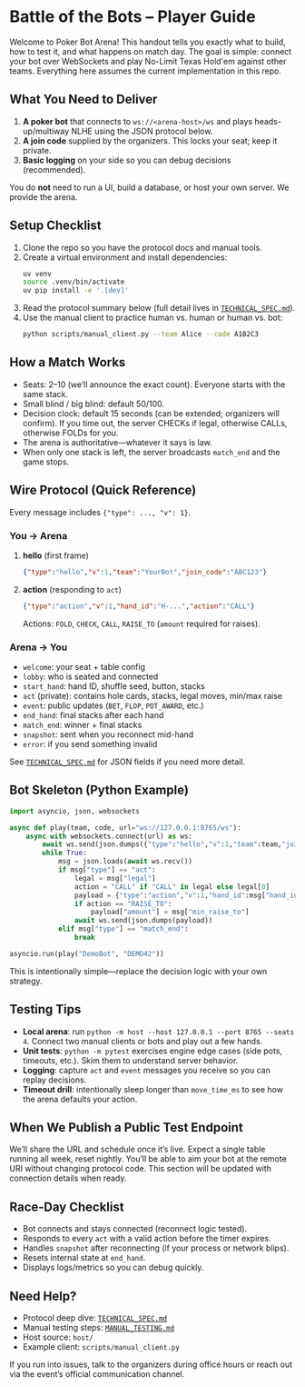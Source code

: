 # Battle of the Bots – Player Guide

Welcome to Poker Bot Arena! This handout tells you exactly what to build, how to test it, and what happens on match day. The goal is simple: connect your bot over WebSockets and play No-Limit Texas Hold'em against other teams. Everything here assumes the current implementation in this repo.

## What You Need to Deliver
1. **A poker bot** that connects to `ws://<arena-host>/ws` and plays heads-up/multiway NLHE using the JSON protocol below.
2. **A join code** supplied by the organizers. This locks your seat; keep it private.
3. **Basic logging** on your side so you can debug decisions (recommended).

You do **not** need to run a UI, build a database, or host your own server. We provide the arena.

## Setup Checklist
1. Clone the repo so you have the protocol docs and manual tools.
2. Create a virtual environment and install dependencies:
   ```bash
   uv venv
   source .venv/bin/activate
   uv pip install -e '.[dev]'
   ```
3. Read the protocol summary below (full detail lives in [`TECHNICAL_SPEC.md`](./TECHNICAL_SPEC.md)).
4. Use the manual client to practice human vs. human or human vs. bot:
   ```bash
   python scripts/manual_client.py --team Alice --code A1B2C3
   ```

## How a Match Works
- Seats: 2–10 (we’ll announce the exact count). Everyone starts with the same stack.
- Small blind / big blind: default 50/100.
- Decision clock: default 15 seconds (can be extended; organizers will confirm). If you time out, the server CHECKs if legal, otherwise CALLs, otherwise FOLDs for you.
- The arena is authoritative—whatever it says is law.
- When only one stack is left, the server broadcasts `match_end` and the game stops.

## Wire Protocol (Quick Reference)
Every message includes `{"type": ..., "v": 1}`.

### You → Arena
1. **hello** (first frame)
   ```json
   {"type":"hello","v":1,"team":"YourBot","join_code":"ABC123"}
   ```
2. **action** (responding to `act`)
   ```json
   {"type":"action","v":1,"hand_id":"H-...","action":"CALL"}
   ```
   Actions: `FOLD`, `CHECK`, `CALL`, `RAISE_TO` (`amount` required for raises).

### Arena → You
- `welcome`: your seat + table config
- `lobby`: who is seated and connected
- `start_hand`: hand ID, shuffle seed, button, stacks
- `act` (private): contains hole cards, stacks, legal moves, min/max raise
- `event`: public updates (`BET`, `FLOP`, `POT_AWARD`, etc.)
- `end_hand`: final stacks after each hand
- `match_end`: winner + final stacks
- `snapshot`: sent when you reconnect mid-hand
- `error`: if you send something invalid

See [`TECHNICAL_SPEC.md`](./TECHNICAL_SPEC.md) for JSON fields if you need more detail.

## Bot Skeleton (Python Example)
```python
import asyncio, json, websockets

async def play(team, code, url="ws://127.0.0.1:8765/ws"):
    async with websockets.connect(url) as ws:
        await ws.send(json.dumps({"type":"hello","v":1,"team":team,"join_code":code}))
        while True:
            msg = json.loads(await ws.recv())
            if msg["type"] == "act":
                legal = msg["legal"]
                action = "CALL" if "CALL" in legal else legal[0]
                payload = {"type":"action","v":1,"hand_id":msg["hand_id"],"action":action}
                if action == "RAISE_TO":
                    payload["amount"] = msg["min_raise_to"]
                await ws.send(json.dumps(payload))
            elif msg["type"] == "match_end":
                break

asyncio.run(play("DemoBot", "DEMO42"))
```
This is intentionally simple—replace the decision logic with your own strategy.

## Testing Tips
- **Local arena**: run `python -m host --host 127.0.0.1 --port 8765 --seats 4`. Connect two manual clients or bots and play out a few hands.
- **Unit tests**: `python -m pytest` exercises engine edge cases (side pots, timeouts, etc.). Skim them to understand server behavior.
- **Logging**: capture `act` and `event` messages you receive so you can replay decisions.
- **Timeout drill**: intentionally sleep longer than `move_time_ms` to see how the arena defaults your action.

## When We Publish a Public Test Endpoint
We’ll share the URL and schedule once it’s live. Expect a single table running all week, reset nightly. You’ll be able to aim your bot at the remote URI without changing protocol code. This section will be updated with connection details when ready.

## Race-Day Checklist
- Bot connects and stays connected (reconnect logic tested).
- Responds to every `act` with a valid action before the timer expires.
- Handles `snapshot` after reconnecting (if your process or network blips).
- Resets internal state at `end_hand`.
- Displays logs/metrics so you can debug quickly.

## Need Help?
- Protocol deep dive: [`TECHNICAL_SPEC.md`](./TECHNICAL_SPEC.md)
- Manual testing steps: [`MANUAL_TESTING.md`](./MANUAL_TESTING.md)
- Host source: `host/`
- Example client: `scripts/manual_client.py`

If you run into issues, talk to the organizers during office hours or reach out via the event’s official communication channel.
